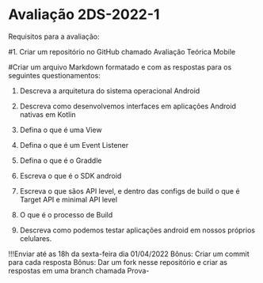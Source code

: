 # Avaliação 2DS-2022-1
Requisitos para a avaliação:

#1. Criar um repositório no GitHub chamado Avaliação Teórica Mobile

#Criar um arquivo Markdown formatado e com as respostas para os seguintes questionamentos:

1. Descreva a arquitetura do sistema operacional Android

2. Descreva como desenvolvemos interfaces em aplicações Android nativas em Kotlin

3. Defina o que é uma View

4. Defina o que é um Event Listener

5. Defina o que é o Graddle

6. Escreva o que é o SDK android

7. Escreva o que sãos API level, e dentro das configs de build o que é Target API e minimal API level

8. O que é o processo de Build

9. Descreva como podemos testar aplicações android em nossos próprios celulares.

!!!Enviar até as 18h da sexta-feira dia 01/04/2022
Bônus: Criar um commit para cada resposta
Bônus: Dar um fork nesse repositório e criar as respostas em uma branch chamada Prova-<seu-nome>
